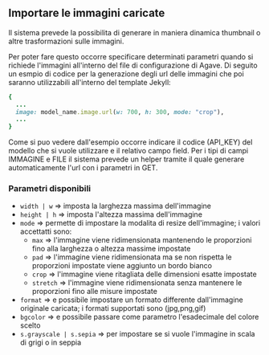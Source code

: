 ## Importare le immagini caricate

Il sistema prevede la possibilita di generare in maniera dinamica thumbnail o altre trasformazioni sulle immagini.

Per poter fare questo occorre specificare determinati parametri quando si richiede l'immagini all'interno del file di configurazione di Agave.
Di seguito un esmpio di codice per la generazione degli url delle immagini che poi saranno utilizzabili all'interno del template Jekyll:

``` ruby
{
  ...
  image: model_name.image.url(w: 700, h: 300, mode: "crop"),
  ...
}
```

Come si puo vedere dall'esempio occorre indicare il codice (API_KEY) del modello che si vuole utilizzare e il relativo campo field.
Per i tipi di campi IMMAGINE e FILE il sistema prevede un helper tramite il quale generare automaticamente l'url con i parametri in GET.

### Parametri disponibili

- `width | w` => imposta la larghezza massima dell'immagine
- `height | h` => imposta l'altezza massima dell'immagine
- `mode` => permette di impostare la modalita di resize dell'immagine; i valori accettatti sono:
  - `max` => l'immagine viene ridimensionata mantenendo le proporzioni fino alla larghezza o altezza massime impostate
  - `pad` => l'immagine viene ridimensionata ma se non rispetta le proporzioni impostate viene aggiunto un bordo bianco
  - `crop` => l'immagine viene ritagliata delle dimensioni esatte impostate
  - `stretch` => l'immagine viene ridimensionata senza mantenere le proporzioni fino alle misure impostate
- `format` => e possibile impostare un formato differente dall'immagine originale caricata; i formati supportati sono (jpg,png,gif)
- `bgcolor` => e possibile passare come parametro l'esadecimale del colore scelto
- `s.grayscale | s.sepia` => per impostare se si vuole l'immagine in scala di grigi o in seppia
